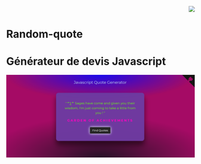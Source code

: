 <p align="right"><a href="https://github.com/franckdun/Visualfolio/blob/main/README.md"> <img src="https://img.shields.io/badge/Go%20to-visualfolio-blueviolet"> </a></p>

# Random-quote
<h1>Générateur de devis Javascript</h1>

[![img contact](./img/readme3.PNG)](https://franckdun.github.io/Random-quote-cards/)
